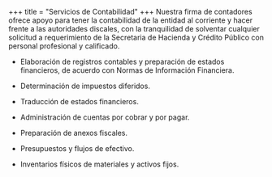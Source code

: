 +++
title = "Servicios de Contabilidad"
+++
Nuestra firma de contadores ofrece apoyo para tener la contabilidad de la entidad al
corriente y hacer frente a las autoridades discales, con la tranquilidad de solventar
cualquier solicitud a requerimiento de la Secretaria de Hacienda y Crédito Público con
personal profesional y calificado.

* Elaboración de registros contables y preparación de estados financieros, de acuerdo con
Normas de Información Financiera.


* Determinación de impuestos diferidos.


* Traducción de estados financieros.


* Administración de cuentas por cobrar y por pagar.


* Preparación de anexos fiscales.


* Presupuestos y flujos de efectivo.


* Inventarios físicos de materiales y activos fijos.